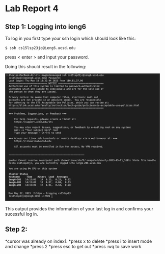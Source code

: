 # Lab Report 4

## Step 1: Logging into ieng6

To log in you first type your ssh login which should look like this:
~~~
$ ssh cs15lsp23jc@ieng6.ucsd.edu
~~~
press < enter > and input your password.

Doing this should result in the following:

![Image](Loggingieng6.png)

This output provides the information of your last log in and confirms your sucessful log in.

## Step 2: 



  


*cursor was already on index1.
*press x to delete
*press i to insert mode and change
*press 2 
*press esc to get out 
*press :wq to save work
